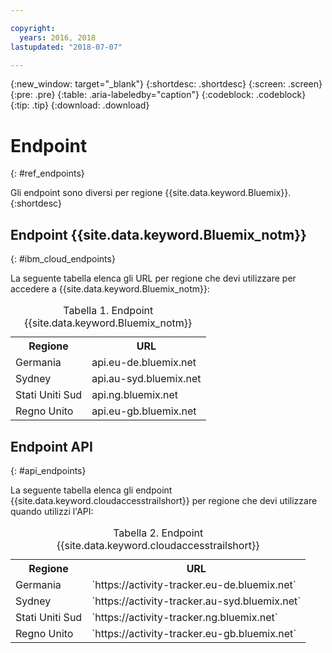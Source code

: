 ```yaml
---

copyright:
  years: 2016, 2018
lastupdated: "2018-07-07"

---
```


{:new_window: target="_blank"}
{:shortdesc: .shortdesc}
{:screen: .screen}
{:pre: .pre}
{:table: .aria-labeledby="caption"}
{:codeblock: .codeblock}
{:tip: .tip}
{:download: .download}



# Endpoint
{: #ref_endpoints}

Gli endpoint sono diversi per regione {{site.data.keyword.Bluemix}}.
{:shortdesc}

## Endpoint {{site.data.keyword.Bluemix_notm}}
{: #ibm_cloud_endpoints}

La seguente tabella elenca gli URL per regione che devi utilizzare per accedere a {{site.data.keyword.Bluemix_notm}}:
	
<table>
	<caption>Tabella 1. Endpoint {{site.data.keyword.Bluemix_notm}} </caption>
	<tr>
	  <th>Regione</th>
	  <th>URL</th>
	</tr>
	<tr>
	  <td>Germania</td>
	  <td>api.eu-de.bluemix.net</td>
	</tr>
	<tr>
	  <td>Sydney</td>
	  <td>api.au-syd.bluemix.net</td>
	</tr>
	<tr>
	  <td>Stati Uniti Sud</td>
	  <td>api.ng.bluemix.net</td>
	</tr>
	<tr>
	  <td>Regno Unito</td>
	  <td>api.eu-gb.bluemix.net</td>
	</tr>
</table>


## Endpoint API
{: #api_endpoints}

La seguente tabella elenca gli endpoint {{site.data.keyword.cloudaccesstrailshort}} per regione che devi utilizzare quando utilizzi l'API:
	
<table>
	<caption>Tabella 2. Endpoint {{site.data.keyword.cloudaccesstrailshort}} </caption>
	<tr>
	  <th>Regione</th>
	  <th>URL</th>
	</tr>
	<tr>
	  <td>Germania</td>
	  <td>`https://activity-tracker.eu-de.bluemix.net`</td>
	</tr>
	<tr>
	  <td>Sydney</td>
	  <td>`https://activity-tracker.au-syd.bluemix.net`</td>
	</tr>
	<tr>
	  <td>Stati Uniti Sud</td>
	  <td>`https://activity-tracker.ng.bluemix.net`</td>
	</tr>
	<tr>
	  <td>Regno Unito</td>
	  <td>`https://activity-tracker.eu-gb.bluemix.net`</td>
	</tr>
</table>


